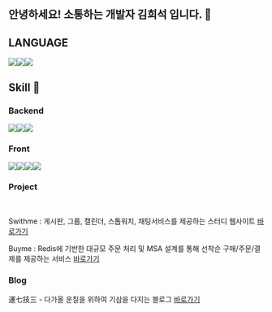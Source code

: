 ## 안녕하세요! 소통하는 개발자 김희석 입니다. 🤗       
                
## LANGUAGE
<img src="https://img.shields.io/badge/JAVA-007396?style=for-the-badge&logo=java&logoColor=white"><img src="https://img.shields.io/badge/Python-3776AB?style=for-the-badge&logo=Python&logoColor=white"><img src="https://img.shields.io/badge/JavaScript-F7DF1E?style=for-the-badge&logo=JavaScript&logoColor=white"> 

 
## Skill 🔨
### Backend
<img src="https://img.shields.io/badge/Spring-6DB33F?style=for-the-badge&logo=Spring&logoColor=white"><img src="https://img.shields.io/badge/mysql-4479A1?style=for-the-badge&logo=mysql&logoColor=white"><img src="https://img.shields.io/badge/Django-092E20?style=for-the-badge&logo=django&logoColor=white">


### Front
<img src="https://img.shields.io/badge/vue.js-4FC08D?style=for-the-badge&logo=vue.js&logoColor=white"><img src="https://img.shields.io/badge/html-E34F26?style=for-the-badge&logo=html5&logoColor=white"><img src="https://img.shields.io/badge/css-1572B6?style=for-the-badge&logo=css3&logoColor=white"><img src="https://img.shields.io/badge/bootstrap-7952B3?style=for-the-badge&logo=bootstrap&logoColor=white">


### Project
<br>

Swithme : 게시판, 그룹, 캘린더, 스톱워치, 채팅서비스를 제공하는 스터디 웹사이트 [바로가기](https://github.com/dilution0216/swithme)  <br>

Buyme : Redis에 기반한 대규모 주문 처리 및 MSA 설계를 통해 선착순 구매/주문/결제를 제공하는 서비스 [바로가기](https://github.com/dilution0216/buyme) <br>

### Blog
運七技三 - 다가올 운칠을 위하여 기삼을 다지는 블로그 [바로가기](https://dilution0216.tistory.com/) 
